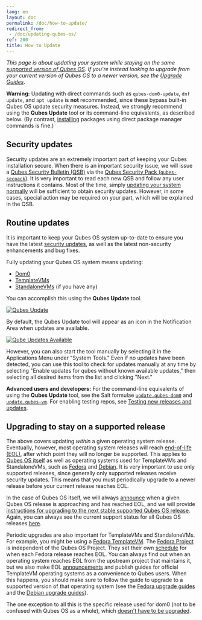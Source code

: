 ```yaml
---
lang: en
layout: doc
permalink: /doc/how-to-update/
redirect_from:
 - /doc/updating-qubes-os/
ref: 200
title: How to Update
---
```


*This page is about updating your system while staying on the same [supported version of Qubes OS](/doc/supported-versions/#qubes-os).
If you're instead looking to upgrade from your current version of Qubes OS to a newer version, see the [Upgrade Guides](/doc/upgrade/).*

<div class="alert alert-danger" role="alert">
  <i class="fa fa-exclamation-triangle"></i>
  <b>Warning:</b> Updating with direct commands such as <code>qubes-dom0-update</code>, <code>dnf update</code>, and <code>apt update</code> is <b>not</b> recommended, since these bypass built-in Qubes OS update security measures.
  Instead, we strongly recommend using the <b>Qubes Update</b> tool or its command-line equivalents, as described below.
  (By contrast, <a href="/doc/software-update-domu/#installing-software-in-templatevms">installing</a> packages using direct package manager commands is fine.)
</div>

## Security updates

Security updates are an extremely important part of keeping your Qubes installation secure.
When there is an important security issue, we will issue a [Qubes Security Bulletin (QSB)](/security/bulletins/) via the [Qubes Security Pack (`qubes-secpack`)](/security/pack/).
It is very important to read each new QSB and follow any user instructions it contains.
Most of the time, simply [updating your system normally](#routine-updates) will be sufficient to obtain security updates.
However, in some cases, special action may be required on your part, which will be explained in the QSB.

## Routine updates

It is important to keep your Qubes OS system up-to-date to ensure you have the latest [security updates](#security-updates), as well as the latest non-security enhancements and bug fixes.

Fully updating your Qubes OS system means updating:

- [Dom0](/doc/software-update-dom0/)
- [TemplateVMs](/doc/software-update-domu/#updating-software-in-templatevms)
- [StandaloneVMs](/doc/software-update-domu/#standalonevms) (if you have any)

You can accomplish this using the **Qubes Update** tool.

[![Qubes Update](/attachment/wiki/QubesScreenshots/r4.0-software-update.png)](/attachment/wiki/QubesScreenshots/r4.0-software-update.png)

By default, the Qubes Update tool will appear as an icon in the Notification Area when updates are available.

[![Qube Updates Available](/attachment/wiki/QubesScreenshots/r4.0-qube-updates-available.png)](/attachment/wiki/QubesScreenshots/r4.0-qube-updates-available.png)

However, you can also start the tool manually by selecting it in the Applications Menu under "System Tools."
Even if no updates have been detected, you can use this tool to check for updates manually at any time by selecting "Enable updates for qubes without known available updates," then selecting all desired items from the list and clicking "Next."

<div class="alert alert-info" role="alert">
  <i class="fa fa-info-circle"></i>
  <b>Advanced users and developers:</b> For the command-line equivalents of using the <b>Qubes Update</b> tool, see the Salt formulae <a href="/doc/salt/#updatequbes-dom0"><code>update.qubes-dom0</code></a> and <a href="/doc/salt/#updatequbes-vm"><code>update.qubes-vm</code></a>. For enabling testing repos, see <a href="/doc/testing/">Testing new releases and updates</a>.
</div>

## Upgrading to stay on a supported release

The above covers updating *within* a given operating system release.
Eventually, however, most operating system releases will reach [end-of-life (EOL)](https://fedoraproject.org/wiki/End_of_life), after which point they will no longer be supported.
This applies to [Qubes OS itself](/doc/supported-versions/#qubes-os) as well as operating systems used for TemplateVMs and StandaloneVMs, such as [Fedora](/doc/templates/fedora/) and [Debian](/doc/templates/debian/).
It is very important to use only supported releases, since generally only supported releases receive security updates.
This means that you must periodically upgrade to a newer release before your current release reaches EOL.

In the case of Qubes OS itself, we will always [announce](/news/categories/#releases) when a given Qubes OS release is approaching and has reached EOL, and we will provide [instructions for upgrading to the next stable supported Qubes OS release](/doc/upgrade/).
Again, you can always see the current support status for all Qubes OS releases [here](/doc/supported-versions/#qubes-os).

Periodic upgrades are also important for TemplateVMs and StandaloneVMs.
For example, you might be using a [Fedora TemplateVM](/doc/templates/fedora/).
The [Fedora Project](https://getfedora.org/) is independent of the Qubes OS Project.
They set their own [schedule](https://fedoraproject.org/wiki/Fedora_Release_Life_Cycle#Maintenance_Schedule) for when each Fedora release reaches EOL.
You can always find out when an operating system reaches EOL from the upstream project that maintains it, but we also make EOL [announcements](/news/categories/#announcements) and publish guides for official TemplateVM operating systems as a convenience to Qubes users.
When this happens, you should make sure to follow the guide to upgrade to a supported version of that operating system (see the [Fedora upgrade guides](/doc/templates/fedora/#upgrading) and the [Debian upgrade guides](/doc/templates/debian/#upgrading)).

The one exception to all this is the specific release used for dom0 (not to be confused with Qubes OS as a whole), which [doesn't have to be upgraded](/doc/supported-versions/#note-on-dom0-and-eol).


